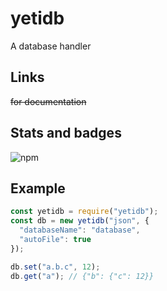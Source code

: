 # yetidb

A database handler

## Links

~~for documentation~~

## Stats and badges

![npm](https://img.shields.io/npm/dt/yetidb)

## Example

```js
const yetidb = require("yetidb");
const db = new yetidb("json", {
  "databaseName": "database",
  "autoFile": true
});

db.set("a.b.c", 12);
db.get("a"); // {"b": {"c": 12}}
```
